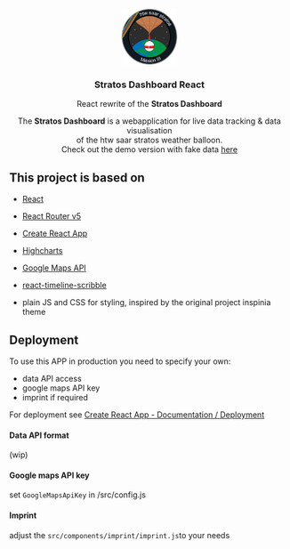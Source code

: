 <p align="center">
    <img src="https://github.com/itshallrun/stratos_react/blob/master/src/components/logo/logo_2016.png" width="100"    height="100" margin="auto"/>
</p>

<h3 align="center">
  Stratos Dashboard React
</h3>

<p align="center">
  React rewrite of the <b>Stratos Dashboard</b>
</p>


<p align="center">
  The <b>Stratos Dashboard</b> is a webapplication for live data tracking & data visualisation <br/> of the htw saar stratos weather balloon. <br/>
  Check out the demo version with fake data <a href="https://itshallrun.github.io/stratos_react/">here</a>
</p>








## This project is based on

- [React](https://reactjs.org/)
- [React Router v5](https://reacttraining.com/react-router/web/guides/quick-start)
- [Create React App](https://github.com/facebook/create-react-app)
- [Highcharts](https://www.highcharts.com/)
- [Google Maps API](https://developers.google.com/maps/documentation/javascript/tutorial?hl=de)
- [react-timeline-scribble](https://github.com/project-cemetery/react-timeline-scribble#readme)

- plain JS and CSS for styling, inspired by the original project inspinia theme

## Deployment
To use this APP in production you need to specify your own:

- data API access
- google maps API key
- imprint if required

For deployment see [Create React App - Documentation / Deployment](https://facebook.github.io/create-react-app/docs/deployment)

#### Data API format
(wip)

#### Google maps API key
set `GoogleMapsApiKey` in /src/config.js

#### Imprint
adjust the `src/components/imprint/imprint.js`to your needs
